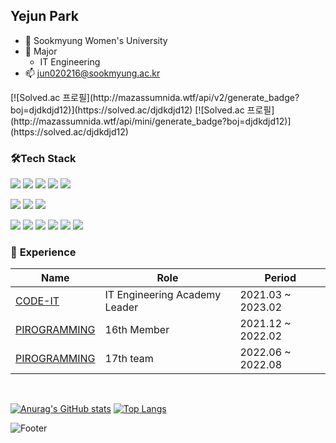 <!--### Hi there 👋-->

<!--
**jun02160/jun02160** is a ✨ _special_ ✨ repository because its `README.md` (this file) appears on your GitHub profile.

Here are some ideas to get you started:

- 🔭 I’m currently working on ...
- 🌱 I’m currently learning ...
- 👯 I’m looking to collaborate on ...
- 🤔 I’m looking for help with ...
- 💬 Ask me about ...
- 📫 How to reach me: ...
- 😄 Pronouns: ...
- ⚡ Fun fact: ...
-->

## Yejun Park   
- 🏫 Sookmyung Women's University
- 🔬 Major
    - IT Engineering
- 📫 jun020216@sookmyung.ac.kr

<p>
[![Solved.ac
프로필](http://mazassumnida.wtf/api/v2/generate_badge?boj=djdkdjd12)](https://solved.ac/djdkdjd12)
[![Solved.ac
프로필](http://mazassumnida.wtf/api/mini/generate_badge?boj=djdkdjd12)](https://solved.ac/djdkdjd12)
</p>

### 🛠****Tech Stack****
<p>
    <img src="https://img.shields.io/badge/Java-007396?style=flat-square&logo=Java&logoColor=white"/>
    <img src="https://img.shields.io/badge/Python-3776AB?style=flat-square&logo=Python&logoColor=white"/>
    <img src="https://img.shields.io/badge/HTML5-E34F26?style=flat-square&logo=HTML5&logoColor=white"/>
    <img src="https://img.shields.io/badge/CSS3-1572B6?style=flat-square&logo=CSS3&logoColor=white"/>
    <img src="https://img.shields.io/badge/Javascript-F7DF1E?style=flat-square&logo=Javascript&logoColor=white"/>
</p>
<p>
    <img src="https://img.shields.io/badge/Velog-20C997?style=flat-square&logo=Velog&logoColor=white"/>
    <img src="https://img.shields.io/badge/Instagram-E4405F?style=flat-square&logo=Instagram&logoColor=white"/>
    <img src="https://img.shields.io/badge/GitHub-181717?style=flat-square&logo=GitHub&logoColor=white"/>
</p>
    
<p>    
    <img src="https://img.shields.io/badge/Django-092E20?style=flat-square&logo=Django&logoColor=white"/>
    <img src="https://img.shields.io/badge/Spring-6DB33F?style=flat-square&logo=Spring&logoColor=white"/>
    <img src="https://img.shields.io/badge/Spring Boot-6DB33F?style=flat-square&logo=Spring Boot&logoColor=white"/>
    <img src="https://img.shields.io/badge/이름-색상코드?style=flat-square&logo=로고명&logoColor=로고색"/>
    <img src="https://img.shields.io/badge/이름-색상코드?style=flat-square&logo=로고명&logoColor=로고색"/>
    <img src="https://img.shields.io/badge/이름-색상코드?style=flat-square&logo=로고명&logoColor=로고색"/>
</p>

### 🏇 ****Experience****

| Name | Role | Period |
| --- | --- | --- |
| [CODE-IT](https://solux.tistory.com/) | IT Engineering Academy Leader | 2021.03 ~ 2023.02 |
| [PIROGRAMMING](https://pirogramming.com/) | 16th Member | 2021.12 ~ 2022.02 |
| [PIROGRAMMING](https://pirogramming.com/) | 17th team | 2022.06 ~ 2022.08 |
</br>


[![Anurag's GitHub stats](https://github-readme-stats.vercel.app/api?username=jun02160)](https://github.com/jun02160/github-readme-stats)
[![Top Langs](https://github-readme-stats.vercel.app/api/top-langs/?username=jun02160)](https://github.com/jun02160/github-readme-stats)

![Footer](https://capsule-render.vercel.app/api?type=waving&color=auto&height=200&section=footer)

